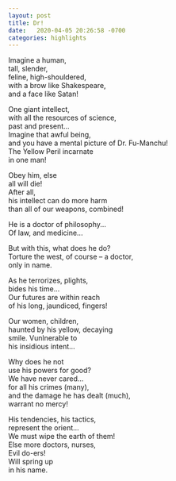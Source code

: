 ```yaml
---
layout: post
title: Dr!
date:   2020-04-05 20:26:58 -0700
categories: highlights
---
```

Imagine a human,  
tall, slender,  
feline, high-shouldered,  
with a brow like Shakespeare,  
and a face like Satan!  


One giant intellect,  
with all the resources of science,  
past and present...  
Imagine that awful being,  
and you have a mental picture of Dr. Fu-Manchu!  
The Yellow Peril incarnate  
in one man!  


Obey him, else   
all will die!  
After all,  
his intellect can do more harm  
than all of our weapons, combined!  


He is a doctor of philosophy...  
Of law, and medicine...  

But with this, what does he do?  
Torture the west, of course – a doctor,  
only in name.  

As he terrorizes, plights,  
bides his time...  
Our futures are within reach  
of his long, jaundiced, fingers!  


Our women, children,  
haunted by his yellow, decaying  
smile. Vunlnerable to  
his insidious intent...  


Why does he not  
use his powers for good?  
We have never cared...  
for all his crimes (many),  
and the damage he has dealt (much),  
warrant no mercy!  


His tendencies, his tactics,  
represent the orient...  
We must wipe the earth of them!  
Else more doctors, nurses,  
Evil do-ers!  
Will spring up   
in his name.  
